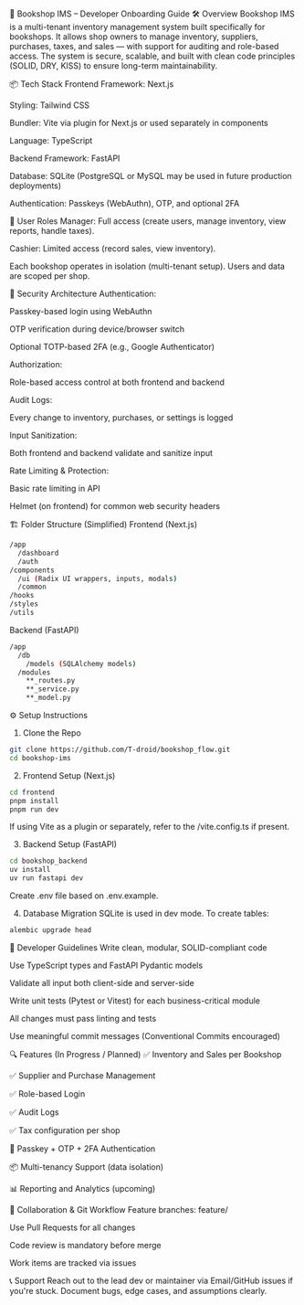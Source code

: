 📘 Bookshop IMS – Developer Onboarding Guide
🛠 Overview
Bookshop IMS is a multi-tenant inventory management system built specifically for bookshops. It allows shop owners to manage inventory, suppliers, purchases, taxes, and sales — with support for auditing and role-based access. The system is secure, scalable, and built with clean code principles (SOLID, DRY, KISS) to ensure long-term maintainability.

📦 Tech Stack
Frontend
Framework: Next.js

Styling: Tailwind CSS

Bundler: Vite via plugin for Next.js or used separately in components

Language: TypeScript

Backend
Framework: FastAPI

Database: SQLite (PostgreSQL or MySQL may be used in future production deployments)

Authentication: Passkeys (WebAuthn), OTP, and optional 2FA

👥 User Roles
Manager: Full access (create users, manage inventory, view reports, handle taxes).

Cashier: Limited access (record sales, view inventory).

Each bookshop operates in isolation (multi-tenant setup). Users and data are scoped per shop.

🔐 Security Architecture
Authentication:

Passkey-based login using WebAuthn

OTP verification during device/browser switch

Optional TOTP-based 2FA (e.g., Google Authenticator)

Authorization:

Role-based access control at both frontend and backend

Audit Logs:

Every change to inventory, purchases, or settings is logged

Input Sanitization:

Both frontend and backend validate and sanitize input

Rate Limiting & Protection:

Basic rate limiting in API

Helmet (on frontend) for common web security headers

🏗 Folder Structure (Simplified)
Frontend (Next.js)
```bash
/app
  /dashboard
  /auth
/components
  /ui (Radix UI wrappers, inputs, modals)
  /common
/hooks
/styles
/utils
```

Backend (FastAPI)
```bash
/app
  /db
    /models (SQLAlchemy models)
  /modules
    **_routes.py
    **_service.py
    **_model.py
```
⚙️ Setup Instructions
1. Clone the Repo
```bash
git clone https://github.com/T-droid/bookshop_flow.git
cd bookshop-ims
```

2. Frontend Setup (Next.js)
```bash
cd frontend
pnpm install
pnpm run dev
```
If using Vite as a plugin or separately, refer to the /vite.config.ts if present.

3. Backend Setup (FastAPI)
```bash
cd bookshop_backend
uv install
uv run fastapi dev
```
Create .env file based on .env.example.

4. Database Migration
SQLite is used in dev mode. To create tables:

```bash
alembic upgrade head
```
🧪 Developer Guidelines
Write clean, modular, SOLID-compliant code

Use TypeScript types and FastAPI Pydantic models

Validate all input both client-side and server-side

Write unit tests (Pytest or Vitest) for each business-critical module

All changes must pass linting and tests

Use meaningful commit messages (Conventional Commits encouraged)

🔍 Features (In Progress / Planned)
✅ Inventory and Sales per Bookshop

✅ Supplier and Purchase Management

✅ Role-based Login

✅ Audit Logs

✅ Tax configuration per shop

🔐 Passkey + OTP + 2FA Authentication

📦 Multi-tenancy Support (data isolation)

📊 Reporting and Analytics (upcoming)

🤝 Collaboration & Git Workflow
Feature branches: feature/<name>

Use Pull Requests for all changes

Code review is mandatory before merge

Work items are tracked via issues

📞 Support
Reach out to the lead dev or maintainer via Email/GitHub issues if you're stuck. Document bugs, edge cases, and assumptions clearly.
